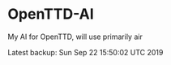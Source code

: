 # OpenTTD-AI
My AI for OpenTTD, will use primarily air

Latest backup: Sun Sep 22 15:50:02 UTC 2019

